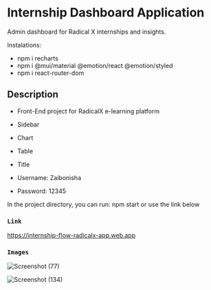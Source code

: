 # Internship Dashboard Application
Admin dashboard for Radical X internships and insights.

Instalations:
* npm i recharts
* npm i @mui/material @emotion/react @emotion/styled
* npm i react-router-dom

## Description

* Front-End project for RadicalX e-learning platform
* Sidebar
* Chart
* Table
* Title


* Username: Zaibonisha
* Password: 12345

In the project directory, you can run: npm start or use the link below

### `Link`
https://internship-flow-radicalx-app.web.app



### `Images`


![Screenshot (77)](https://github.com/Zaibonisha/internship-flow-radicalx-app/assets/98148804/265833b7-08d7-431d-a78b-8edc4057c563)


![Screenshot (134)](https://github.com/Zaibonisha/internship-flow-radicalx-app/assets/98148804/5fa9df02-3239-4421-b4fe-ad92f9fadf6d)
